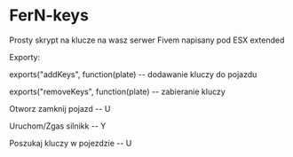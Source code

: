 # FerN-keys
Prosty skrypt na klucze na wasz serwer Fivem napisany pod ESX extended

Exporty:

exports("addKeys", function(plate) -- dodawanie kluczy do pojazdu

exports("removeKeys", function(plate) -- zabieranie kluczy

Otworz zamknij pojazd -- U

Uruchom/Zgas silnikk -- Y

Poszukaj kluczy w pojezdzie -- U
